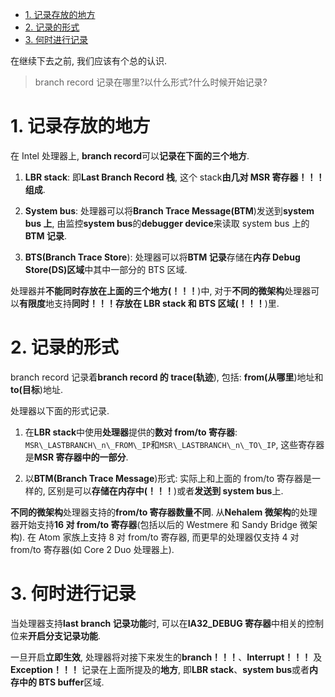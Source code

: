 
<!-- @import "[TOC]" {cmd="toc" depthFrom=1 depthTo=6 orderedList=false} -->

<!-- code_chunk_output -->

- [1. 记录存放的地方](#1-记录存放的地方)
- [2. 记录的形式](#2-记录的形式)
- [3. 何时进行记录](#3-何时进行记录)

<!-- /code_chunk_output -->

在继续下去之前, 我们应该有个总的认识.

>branch record 记录在哪里?以什么形式?什么时候开始记录?

# 1. 记录存放的地方

在 Intel 处理器上, **branch record**可以**记录在下面的三个地方**.

1) **LBR stack**: 即**Last Branch Record 栈**, 这个 stack**由几对 MSR 寄存器！！！组成**.

2) **System bus**: 处理器可以将**Branch Trace Message(BTM**)发送到**system bus 上**, 由监控**system bus**的**debugger device**来读取 system bus 上的**BTM 记录**.

3) **BTS(Branch Trace Store**): 处理器可以将**BTM 记录**存储在**内存 Debug Store(DS)区域**中其中一部分的 BTS 区域.

处理器并**不能同时存放在上面的三个地方(！！！**)中, 对于**不同的微架构**处理器可以**有限度**地支持**同时！！！存放在 LBR stack 和 BTS 区域(！！！**)里.

# 2. 记录的形式

branch record 记录着**branch record 的 trace(轨迹**), 包括: **from(从哪里**)地址和**to(目标**)地址.

处理器以下面的形式记录.

1) 在**LBR stack**中使用**处理器**提供的**数对 from/to 寄存器**: `MSR\_LASTBRANCH\_n\_FROM\_IP`和`MSR\_LASTBRANCH\_n\_TO\_IP`, 这些寄存器是**MSR 寄存器中的一部分**.

2) 以**BTM(Branch Trace Message**)形式: 实际上和上面的 from/to 寄存器是一样的, 区别是可以**存储在内存中(！！！**)或者**发送到 system bus**上.

**不同的微架构**处理器支持的**from/to 寄存器数量不同**. 从**Nehalem 微架构**的处理器开始支持**16 对 from/to 寄存器**(包括以后的 Westmere 和 Sandy Bridge 微架构). 在 Atom 家族上支持 8 对 from/to 寄存器, 而更早的处理器仅支持 4 对 from/to 寄存器(如 Core 2 Duo 处理器上).

# 3. 何时进行记录

当处理器支持**last branch 记录功能**时, 可以在**IA32\_DEBUG 寄存器**中相关的控制位来**开启分支记录功能**.

一旦开启**立即生效**, 处理器将对接下来发生的**branch！！！**、**Interrupt！！！** 及**Exception！！！** 记录在上面所提及的**地方**, 即**LBR stack**、**system bus**或者**内存中的 BTS buffer**区域.